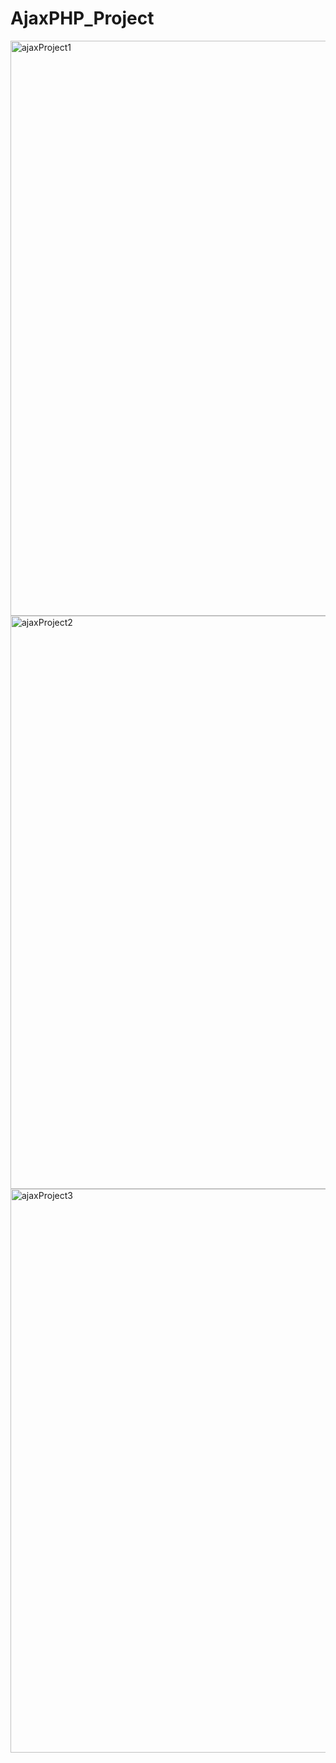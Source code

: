 # AjaxPHP_Project
<img width="920" alt="ajaxProject1" src="https://user-images.githubusercontent.com/76140789/199414051-ed9d6f7f-717c-4ee0-80f2-71149eea2192.png">

<img width="917" alt="ajaxProject2" src="https://user-images.githubusercontent.com/76140789/199414176-8dfcc573-a857-4387-875f-132529909996.png">

<img width="902" alt="ajaxProject3" src="https://user-images.githubusercontent.com/76140789/199414193-0cb54851-7885-4935-8216-74ddc4b98b94.png">
